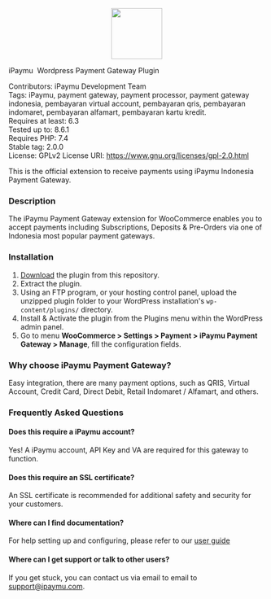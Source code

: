 <p align="center"><img width="100" src="https://sandbox.ipaymu.com/asset/images/logo-ipaymu/ipaymu-text-plus-blue.png"></p>

iPaymu&nbsp; Wordpress Payment Gateway Plugin

Contributors: iPaymu Development Team<br>
Tags: iPaymu, payment gateway, payment processor, payment gateway indonesia, pembayaran virtual account, pembayaran qris, pembayaran indomaret, pembayaran alfamart, pembayaran kartu kredit.<br>
Requires at least: 6.3<br>
Tested up to: 8.6.1<br>
Requires PHP: 7.4<br>
Stable tag: 2.0.0<br>
License: GPLv2
License URI: https://www.gnu.org/licenses/gpl-2.0.html

This is the official extension to receive payments using iPaymu Indonesia Payment Gateway.

### Description

The iPaymu Payment Gateway extension for WooCommerce enables you to accept payments including Subscriptions, Deposits & Pre-Orders via one of Indonesia most popular payment gateways.

### Installation

1. [Download](../../archive/master.zip) the plugin from this repository.
2. Extract the plugin.
3. Using an FTP program, or your hosting control panel, upload the unzipped plugin folder to your WordPress installation's `wp-content/plugins/` directory.
4. Install & Activate the plugin from the Plugins menu within the WordPress admin panel.
5. Go to menu **WooCommerce > Settings > Payment > iPaymu Payment Gateway  > Manage**, fill the configuration fields.

### Why choose iPaymu Payment Gateway?

Easy integration, there are many payment options, such as QRIS, Virtual Account, Credit Card, Direct Debit, Retail Indomaret / Alfamart, and others.

### Frequently Asked Questions

#### Does this require a iPaymu account?

Yes! A iPaymu account, API Key and VA are required for this gateway to function.

#### Does this require an SSL certificate?

An SSL certificate is recommended for additional safety and security for your customers.

#### Where can I find documentation?

For help setting up and configuring, please refer to our [user guide](https://ipaymu.com/api-collection)

#### Where can I get support or talk to other users?

If you get stuck, you can contact us via email to email to [support@ipaymu.com](mailto:support@ipaymu.com).


